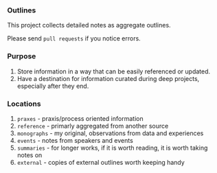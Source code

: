 
### Outlines

This project collects detailed notes as aggregate outlines.

Please send `pull requests` if you notice errors.

### Purpose

1. Store information in a way that can be easily referenced or updated.
2. Have a destination for information curated during deep projects, especially after they end.


### Locations

1. `praxes` - praxis/process oriented information
2. `reference` - primarly aggregated from another source
3. `monographs` - my original, observations from data and experiences
4. `events` - notes from speakers and events 
5. `summaries` - for longer works, if it is worth reading, it is worth taking notes on
6. `external` - copies of external outlines worth keeping handy
